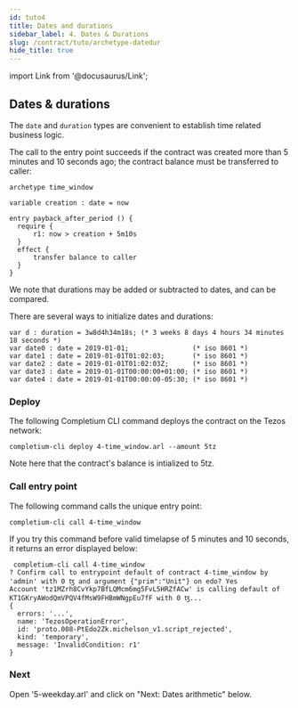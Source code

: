 ```yaml
---
id: tuto4
title: Dates and durations
sidebar_label: 4. Dates & Durations
slug: /contract/tuto/archetype-datedur
hide_title: true
---
```

import Link from '@docusaurus/Link';

## Dates & durations

The `date` and `duration` types are convenient to establish time related business logic.


The call to the entry point succeeds if the contract was created more than 5 minutes and 10 seconds ago; the contract balance must be transferred to caller:

```archetype {6-11} title="4-time_window.arl"
archetype time_window

variable creation : date = now

entry payback_after_period () {
  require {
      r1: now > creation + 5m10s
  }
  effect {
      transfer balance to caller
  }
}
```

We note that durations may be added or subtracted to dates, and can be compared.

There are several ways to initialize dates and durations:

```archetype
var d : duration = 3w8d4h34m18s; (* 3 weeks 8 days 4 hours 34 minutes 18 seconds *)
var date0 : date = 2019-01-01;                (* iso 8601 *)
var date1 : date = 2019-01-01T01:02:03;       (* iso 8601 *)
var date2 : date = 2019-01-01T01:02:03Z;      (* iso 8601 *)
var date3 : date = 2019-01-01T00:00:00+01:00; (* iso 8601 *)
var date4 : date = 2019-01-01T00:00:00-05:30; (* iso 8601 *)
```


### Deploy

The following <Link to='/docs/cli'>Completium CLI</Link> command deploys the contract on the Tezos network:

```
completium-cli deploy 4-time_window.arl --amount 5tz
```

Note here that the contract's balance is intialized to 5tz.

### Call entry point

The following command calls the unique entry point:

```
completium-cli call 4-time_window
```

If you try this command before valid timelapse of 5 minutes and 10 seconds, it returns an error displayed below:

```
 completium-cli call 4-time_window
? Confirm call to entrypoint default of contract 4-time_window by 'admin' with 0 ꜩ and argument {"prim":"Unit"} on edo? Yes
Account 'tz1MZrh8CvYkp7BfLQMcm6mg5FvL5HRZfACw' is calling default of KT1GKryAWodQmVPQV4fMsW9FHBmWNgpEu7fF with 0 ꜩ...
{
  errors: '...',
  name: 'TezosOperationError',
  id: 'proto.008-PtEdo2Zk.michelson_v1.script_rejected',
  kind: 'temporary',
  message: 'InvalidCondition: r1'
}
```
### Next

Open '5-weekday.arl' and click on "Next: Dates arithmetic" below.

